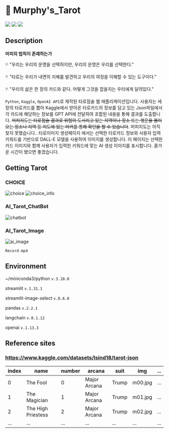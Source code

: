 # 🔮 Murphy's_Tarot

<img src ="https://img.shields.io/badge/Python-071D49?logo=Python&logoColor=white"/> <img src ="https://img.shields.io/badge/Kaggle-20BEFF?logo=Kaggle&logoColor=white"/> <img src ="https://img.shields.io/badge/OpenAI-00A3E0?logo=OpenAI&logoColor=white"/>

## Description

**머피의 법칙이 존재하는가**

🃏 "우리는 우리의 운명을 선택하지만, 우리의 운명은 우리를 선택한다."

🃏 "타로는 우리가 내면의 지혜를 발견하고 우리의 여정을 이해할 수 있는 도구이다."

🃏 "우리의 삶은 한 장의 카드와 같다. 어떻게 그것을 잡을지는 우리에게 달려있다."

`Python`, `Kaggle`, `OpenAI API`로 제작된 타로점술 웹 애플리케이션입니다.
사용자는 세장의 타로카드를 뽑아 Kaggle에서 받아온 타로카드의 정보를 담고 있는 Json파일에서 각 카드에 해당하는 정보를 GPT API에 전달하여 조합된 내용을 통해 결과를 도출합니다. ~~머피지도는 타로점술 결과로 위험이 도사리고 있는 지역이나 장소 또는 행운을 불러오는 장소나 지역 등 지도에 있는 마커를 통해 확인을 할 수 있습니다~~. 머피지도는 아직 찾지 못했습니다.. 타로이미지 생성페이지 에서는 선택한 타로카드 정보와 사용자 입력 키워드를 기반으로 DALL-E 모델을 사용하여 이미지를 생성합니다. 이 페이지는 선택한 카드 이미지와 함께 사용자가 입력한 키워드에 맞는 AI 생성 이미지를 표시합니다. 즐거운 시간이 됐으면 좋겠습니다.

## Getting Tarot
### CHOICE

![choice](https://github.com/GordPark/Murphys_Tarot/assets/134121857/a7fa8e52-4eb9-44cd-8ab4-30a20636bb97)
![choice_info](https://github.com/GordPark/Murphys_Tarot/assets/134121857/b3e1d0b5-1e29-410d-8989-5465f160dc7a)

### AI_Tarot_ChatBot
![chatbot](https://github.com/GordPark/Murphys_Tarot/assets/134121857/6e4012b7-eb4c-47ba-ae1d-14ed624105fc)

### AI_Tarot_Image
![ai_image](https://github.com/GordPark/Murphys_Tarot/assets/134121857/728a45e5-776a-4b73-9387-7a9c5ff4dc28)

```Record.mp4```

## Environment

~/miniconda3/python ```v.3.10.0```

streamlit ```v.1.31.1```

streamlit-image-select ```v.0.6.0```

pandas ```v.2.2.1```

langchain ```v.0.1.12```

openai ```v.1.13.3```

## Reference sites

### https://www.kaggle.com/datasets/lsind18/tarot-json

| index | name               | number | arcana       | suit  | img     | ... |
| ----- | ------------------ | ------ | ------------ | ----- | ------- | --- |
| 0     | The Fool           | 0      | Major Arcana | Trump | m00.jpg | ... |
| 1     | The Magician       | 1      | Major Arcana | Trump | m01.jpg | ... |
| 2     | The High Priestess | 2      | Major Arcana | Trump | m02.jpg | ... |
| ...   | ...                | ...    | ...          | ...   | ...     | ... |
